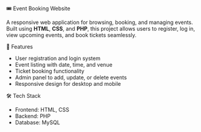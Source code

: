 🎟️ Event Booking Website

A responsive web application for browsing, booking, and managing events. Built using **HTML**, **CSS**, and **PHP**, this project allows users to register, log in, view upcoming events, and book tickets seamlessly.

🚀 Features
- User registration and login system  
- Event listing with date, time, and venue  
- Ticket booking functionality  
- Admin panel to add, update, or delete events  
- Responsive design for desktop and mobile  

🛠️ Tech Stack
- Frontend: HTML, CSS  
- Backend: PHP  
- Database: MySQL  

